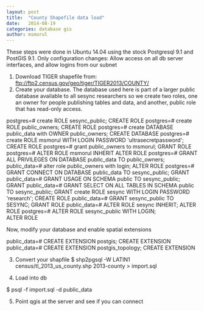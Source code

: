 ```yaml
---
layout: post
title:  "County Shapefile data load"
date:   2014-08-19
categories: database gis
author: msmorul
---
```


These steps were done in Ubuntu 14.04 using the stock Postgresql 9.1 and PostGIS 9.1. Only configuration changes: Allow access on all db server interfaces, and allow logins from our subnet

1. Download TIGER shapefile from: ftp://ftp2.census.gov/geo/tiger/TIGER2013/COUNTY/
2. Create your database. The database used here is part of a larger public database available to all sesync researchers so we create two roles, one an owner for people publishing tables and data, and another, public role that has read-only access.

  postgres=# create ROLE sesync_public;
  CREATE ROLE
  postgres=# create ROLE public_owners;
  CREATE ROLE
  postgres=# create DATABASE public_data with OWNER public_owners;
  CREATE DATABASE
  postgres=# create ROLE msmorul WITH LOGIN PASSWORD 'ultrasecretpassword';
  CREATE ROLE
  postgres=# grant public_owners to msmorul;
  GRANT ROLE
  postgres=# ALTER ROLE msmorul INHERIT
  ALTER ROLE
  postgres=# GRANT ALL PRIVILEGES ON DATABASE public_data TO public_owners;
  public_data=# alter role public_owners with login;
  ALTER ROLE
  postgres=# GRANT CONNECT ON DATABASE public_data TO sesync_public;
  GRANT
  public_data=# GRANT USAGE ON SCHEMA public TO sesync_public;
  GRANT
  public_data=# GRANT SELECT ON ALL TABLES IN SCHEMA public TO sesync_public;
  GRANT
  create ROLE sesync WITH LOGIN PASSWORD 'research';
  CREATE ROLE
  public_data=# GRANT sesync_public TO SESYNC;
  GRANT ROLE
  public_data=# ALTER ROLE sesync INHERIT;
  ALTER ROLE
  postgres=# ALTER ROLE sesync_public WITH LOGIN;     
  ALTER ROLE


Now, modify your database and enable spatial extensions

  public_data=# CREATE EXTENSION postgis;
  CREATE EXTENSION
  public_data=# CREATE EXTENSION postgis_topology;
  CREATE EXTENSION

3. Convert your shapfile
  $ shp2pgsql -W LATIN1 census/tl_2013_us_county.shp 2013-county > import.sql

4. Load into db

  $ psql -f import.sql -d public_data

5. Point qgis at the server and see if you can connect
